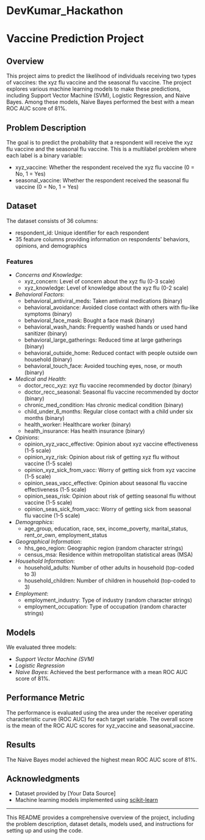 # DevKumar_Hackathon
# Vaccine Prediction Project

## Overview
This project aims to predict the likelihood of individuals receiving two types of vaccines: the xyz flu vaccine and the seasonal flu vaccine. The project explores various machine learning models to make these predictions, including Support Vector Machine (SVM), Logistic Regression, and Naive Bayes. Among these models, Naive Bayes performed the best with a mean ROC AUC score of 81%.

## Problem Description
The goal is to predict the probability that a respondent will receive the xyz flu vaccine and the seasonal flu vaccine. This is a multilabel problem where each label is a binary variable:
- xyz_vaccine: Whether the respondent received the xyz flu vaccine (0 = No, 1 = Yes)
- seasonal_vaccine: Whether the respondent received the seasonal flu vaccine (0 = No, 1 = Yes)

## Dataset
The dataset consists of 36 columns:
- respondent_id: Unique identifier for each respondent
- 35 feature columns providing information on respondents' behaviors, opinions, and demographics

### Features
- *Concerns and Knowledge*:
  - xyz_concern: Level of concern about the xyz flu (0-3 scale)
  - xyz_knowledge: Level of knowledge about the xyz flu (0-2 scale)
- *Behavioral Factors*:
  - behavioral_antiviral_meds: Taken antiviral medications (binary)
  - behavioral_avoidance: Avoided close contact with others with flu-like symptoms (binary)
  - behavioral_face_mask: Bought a face mask (binary)
  - behavioral_wash_hands: Frequently washed hands or used hand sanitizer (binary)
  - behavioral_large_gatherings: Reduced time at large gatherings (binary)
  - behavioral_outside_home: Reduced contact with people outside own household (binary)
  - behavioral_touch_face: Avoided touching eyes, nose, or mouth (binary)
- *Medical and Health*:
  - doctor_recc_xyz: xyz flu vaccine recommended by doctor (binary)
  - doctor_recc_seasonal: Seasonal flu vaccine recommended by doctor (binary)
  - chronic_med_condition: Has chronic medical condition (binary)
  - child_under_6_months: Regular close contact with a child under six months (binary)
  - health_worker: Healthcare worker (binary)
  - health_insurance: Has health insurance (binary)
- *Opinions*:
  - opinion_xyz_vacc_effective: Opinion about xyz vaccine effectiveness (1-5 scale)
  - opinion_xyz_risk: Opinion about risk of getting xyz flu without vaccine (1-5 scale)
  - opinion_xyz_sick_from_vacc: Worry of getting sick from xyz vaccine (1-5 scale)
  - opinion_seas_vacc_effective: Opinion about seasonal flu vaccine effectiveness (1-5 scale)
  - opinion_seas_risk: Opinion about risk of getting seasonal flu without vaccine (1-5 scale)
  - opinion_seas_sick_from_vacc: Worry of getting sick from seasonal flu vaccine (1-5 scale)
- *Demographics*:
  - age_group, education, race, sex, income_poverty, marital_status, rent_or_own, employment_status
- *Geographical Information*:
  - hhs_geo_region: Geographic region (random character strings)
  - census_msa: Residence within metropolitan statistical areas (MSA)
- *Household Information*:
  - household_adults: Number of other adults in household (top-coded to 3)
  - household_children: Number of children in household (top-coded to 3)
- *Employment*:
  - employment_industry: Type of industry (random character strings)
  - employment_occupation: Type of occupation (random character strings)

## Models
We evaluated three models:
- *Support Vector Machine (SVM)*
- *Logistic Regression*
- *Naive Bayes*: Achieved the best performance with a mean ROC AUC score of 81%.

## Performance Metric
The performance is evaluated using the area under the receiver operating characteristic curve (ROC AUC) for each target variable. The overall score is the mean of the ROC AUC scores for xyz_vaccine and seasonal_vaccine.


## Results
The Naive Bayes model achieved the highest mean ROC AUC score of 81%.


## Acknowledgments
- Dataset provided by [Your Data Source]
- Machine learning models implemented using [scikit-learn](https://scikit-learn.org/)

---

This README provides a comprehensive overview of the project, including the problem description, dataset details, models used, and instructions for setting up and using the code.
